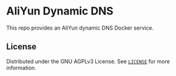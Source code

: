 # AliYun Dynamic DNS

This repo provides an AliYun dynamic DNS Docker service.

## License

Distributed under the GNU AGPLv3 License. See [`LICENSE`](./LICENSE) for more information.
